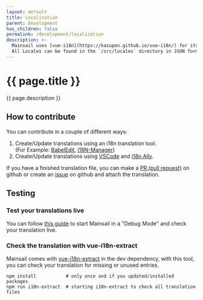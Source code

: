 ```yaml
---
layout: default
title: Localization
parent: Development
has_children: false
permalink: /development/localization
description: >-
  Mainsail uses [vue-i18n](https://kazupon.github.io/vue-i18n/) for its localization.
  All Locales can be found in the `/src/locales` directory in JSON format.
---
```


# {{ page.title }}
{{ page.description }}

## How to contribute

You can contribute in a couple of different ways:
1. Create/Update translations using an i18n translation tool. \
   (For Example: [BabelEdit](https://www.codeandweb.com/babeledit), [i18N-Manager](https://www.electronjs.org/apps/i18n-manager))
2. Create/Update translations using [VSCode](https://code.visualstudio.com/) and [i18n Ally](https://github.com/lokalise/i18n-ally).

If you have a finished translation file, you can make a [PR (pull request)](https://github.com/mainsail-crew/mainsail/pulls)
on github or create an [issue](https://github.com/mainsail-crew/mainsail/issues) on github and attach the translation.

## Testing

### Test your translations live
You can follow [this guide](environment) to start Mainsail in a "Debug Mode" and check your translation live.

### Check the translation with vue-i18n-extract
Mainsail comes with [vue-i18n-extract](https://github.com/pixari/vue-i18n-extract) in the dev dependency,
with this tool, you can check your translation for missing or unused entries.

```shell
npm install           # only once and if you updated/installed packages
npm run i18n-extract  # starting i18n-extract to check all translation files
```
